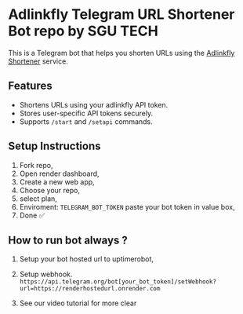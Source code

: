 # Adlinkfly Telegram URL Shortener Bot repo by SGU TECH

This is a Telegram bot that helps you shorten URLs using the [Adlinkfly Shortener](https://telegram.me/sgu4tech) service.

## Features
- Shortens URLs using your adlinkfly API token.
- Stores user-specific API tokens securely.
- Supports `/start` and `/setapi` commands.

## Setup Instructions
1. Fork repo,
2. Open render dashboard,
3. Create a new web app,
4. Choose your repo,
5. select plan,
6. Enviroment: `TELEGRAM_BOT_TOKEN` paste your bot token in value box,
7. Done ✅️

## How to run bot always ?
1. Setup your bot hosted url to uptimerobot,
2. Setup webhook.
 `https://api.telegram.org/bot[your_bot_token]/setWebhook?url=https://renderhostedurl.onrender.com`
   
4. See our video tutorial for more clear 
